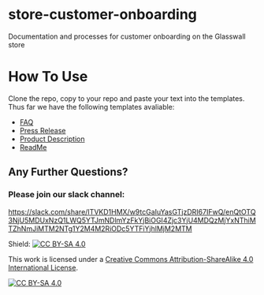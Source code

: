 # store-customer-onboarding
Documentation and processes for customer onboarding on the Glasswall store


# How To Use
Clone the repo, copy to your repo and paste your text into the templates.
Thus far we have the following templates avaliable: 
* [FAQ](https://github.com/filetrust/store-customer-onboarding/blob/master/Templates/FAQ_Template.md)
* [Press Release](https://github.com/filetrust/store-customer-onboarding/blob/master/Templates/PressRelease_Template.md)
* [Product Description](https://github.com/filetrust/store-customer-onboarding/blob/master/Templates/ProductDescriptionPage_Template.md)
* [ReadMe](https://github.com/filetrust/store-customer-onboarding/blob/master/Templates/README_Template.md)

## Any Further Questions?
### Please join our slack channel:
https://slack.com/share/ITVKD1HMX/w9tcGaIuYasGTjzDRI67IFwQ/enQtOTQ3NjU5MDUxNzQ1LWQ5YTJmNDlmYzFkYjBiOGI4Zjc3YjU4MDQzMjYxNThiMTZhNmJiMTM2NTg1Y2M4M2RiODc5YTFiYjhlMjM2MTM

Shield: [![CC BY-SA 4.0][cc-by-sa-shield]][cc-by-sa]

This work is licensed under a [Creative Commons Attribution-ShareAlike 4.0
International License][cc-by-sa].

[![CC BY-SA 4.0][cc-by-sa-image]][cc-by-sa]

[cc-by-sa]: http://creativecommons.org/licenses/by-sa/4.0/
[cc-by-sa-image]: https://licensebuttons.net/l/by-sa/4.0/88x31.png
[cc-by-sa-shield]: https://img.shields.io/badge/License-CC%20BY--SA%204.0-lightgrey.svg
